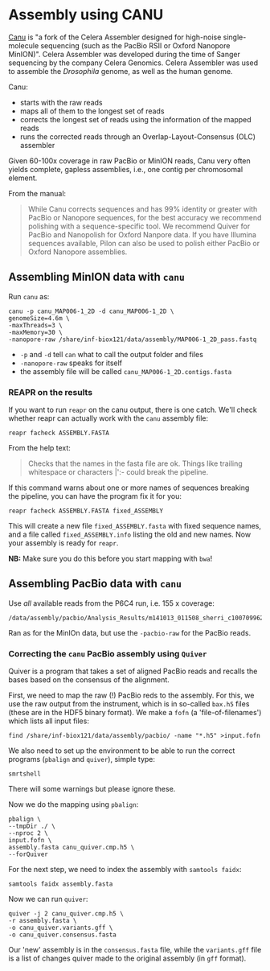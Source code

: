 Assembly using CANU
===================

[Canu](http://canu.readthedocs.io/en/stable/) is "a fork of the Celera 
Assembler designed for high-noise single-molecule sequencing (such as the 
PacBio RSII or Oxford Nanopore MinION)". Celera Assembler was developed 
during the time of Sanger sequencing by the company Celera Genomics. Celera 
Assembler was used to assemble the *Drosophila* genome, as well as the human 
genome.


Canu:

* starts with the raw reads
* maps all of them to the longest set of reads
* corrects the longest set of reads using the information of the mapped reads
* runs the corrected reads through an Overlap-Layout-Consensus (OLC) assembler

Given 60-100x coverage in raw PacBio or MinION reads, Canu very often yields 
complete, gapless assemblies, i.e., one contig per chromosomal element. 

From the manual:

>While Canu corrects sequences and has 99% identity or greater with PacBio or 
>Nanopore sequences, for the best accuracy we recommend polishing with a 
>sequence-specific tool. We recommend Quiver for PacBio and Nanopolish for 
>Oxford Nanpore data.
>If you have Illumina sequences available, Pilon can also be used to polish 
>either PacBio or Oxford Nanopore assemblies.



## Assembling MinION data with `canu`

Run `canu` as:

```
canu -p canu_MAP006-1_2D -d canu_MAP006-1_2D \
genomeSize=4.6m \
-maxThreads=3 \
-maxMemory=30 \
-nanopore-raw /share/inf-biox121/data/assembly/MAP006-1_2D_pass.fastq
```
* `-p` and `-d` tell `can` what to call the output folder and files
* `-nanopore-raw` speaks for itself
* the assembly file will be called `canu_MAP006-1_2D.contigs.fasta`

### REAPR on the results

If you want to run `reapr` on the canu output, there is one catch. We'll check 
whether reapr can actually work with the `canu` assembly file:

```
reapr facheck ASSEMBLY.FASTA
```

From the help text:
>Checks that the names in the fasta file are ok.  Things like
trailing whitespace or characters |':- could break the pipeline.

If this command warns about one or more names of sequences breaking the 
pipeline, you can have the program fix it for you:

```
reapr facheck ASSEMBLY.FASTA fixed_ASSEMBLY
```

This will create a new file `fixed_ASSEMBLY.fasta` with fixed sequence names, 
and a file called `fixed_ASSEMBLY.info` listing the old and new names. Now 
your assembly is ready for `reapr`.

**NB:** Make sure you do this before you start mapping with `bwa`!

## Assembling PacBio data with `canu`

Use *all* available reads from the P6C4 run, i.e. 155 x coverage:

```
/data/assembly/pacbio/Analysis_Results/m141013_011508_sherri_c100709962550000001823135904221533_s1_p0.filtered_subreads.fastq
```
Ran as for the MinIOn data, but use the `-pacbio-raw` for the PacBio reads.

### Correcting the `canu` PacBio assembly using `Quiver`

Quiver is a program that takes a set of aligned PacBio reads and recalls the 
bases based on the consensus of the alignment.

First, we need to map the raw (!) PacBio reds to the assembly. For this, we 
use the raw output from the instrument, which is in so-called `bax.h5` files 
(these are in the HDF5 binary format). We make a `fofn` (a 'file-of-filenames') 
which lists all input files:


```
find /share/inf-biox121/data/assembly/pacbio/ -name "*.h5" >input.fofn
```

We also need to set up the environment to be able to run the correct programs (`pbalign` and `quiver`), simple type:

```
smrtshell
```

There will some warnings but please ignore these.

Now we do the mapping using `pbalign`:
```
pbalign \
--tmpDir ./ \
--nproc 2 \
input.fofn \
assembly.fasta canu_quiver.cmp.h5 \
--forQuiver
```

For the next step, we need to index the assembly with `samtools faidx`:

```        
samtools faidx assembly.fasta
```

Now we can run `quiver`:

```
quiver -j 2 canu_quiver.cmp.h5 \
-r assembly.fasta \
-o canu_quiver.variants.gff \
-o canu_quiver.consensus.fasta
```

Our 'new' assembly is in the `consensus.fasta` file, while the `variants.gff` file is a list of changes quiver made to the original assembly (in `gff` format).